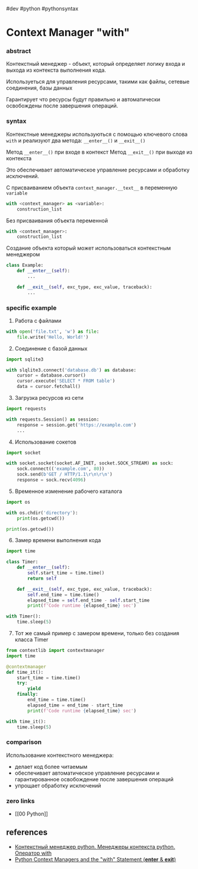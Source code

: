 #dev #python #pythonsyntax 
# Context Manager "with"

### abstract
Контекстный менеджер - объект, который определяет логику входа и выхода из контекста выполнения кода.

Используеться для управления ресурсами, такими как файлы, сетевые соединения, базы данных

Гарантирует что ресурсы будут правильно и автоматически освобождены после завершения операций.

### syntax

Контекстные менеджеры используються с помощью ключевого слова `with` и реализуют два метода: `__enter__()` и `__exit__()`

Метод `__enter__()` при входе в контекст
Метод `__exit__()` при выходе из контекста

Это обеспечивает автоматическое управление ресурсами и обработку исключений.

С присваиванием объекта `context_manager.__text__` 
в переменную <code>variable</code>
```python
with <context_manager> as <variable>:
	construction_list
```

Без присваивания объекта переменной 
```python
with <context_manager>:
	construction_list
```

Создание объекта который может использоваться контекстным менеджером
```python
class Example:
	def __enter__(self):
		...

	def __exit__(self, exc_type, exc_value, traceback):
		...
```

### specific example

1. Работа с файлами
```python
with open('file.txt', 'w') as file:
	file.write('Hello, World!')
```

2. Соединение с базой данных
```python
import sqlite3

with slqlite3.connect('database.db') as database:
	cursor = database.cursor()
	cursor.execute('SELECT * FROM table')
	data = cursor.fetchall()
```

3. Загрузка ресурсов из сети
```python
import requests

with requests.Session() as session:
	response = session.get('https://example.com')
	...
```

4. Использование сокетов
```python
import socket

with socket.socket(socket.AF_INET, socket.SOCK_STREAM) as sock:
	sock.connect(('example.com', 80))
	sock.send(b'GET / HTTP/1.1\r\n\r\n')
	response = sock.recv(4096)
```

5. Временное изменение рабочего каталога
```python
import os

with os.chdir('directory'):
	print(os.getcwd())

print(os.getcwd())
```

6. Замер времени выполнения кода
```python
import time

class Timer:
	def __enter__(self):
		self.start_time = time.time()
		return self

	def __exit__(self, exc_type, exc_value, traceback):
		self.end_time = time.time()
		elapsed_time = self.end_time - self.start_time
		print(f'Code runtime {elapsed_time} sec')

with Timer():
	time.sleep(5)
```

7. Тот же самый пример с замером времени, только без создания класса Timer
```python
from contextlib import contextmanager
import time

@contextmanager
def time_it():
    start_time = time.time()
    try:
        yield
    finally:
        end_time = time.time()
        elapsed_time = end_time - start_time
        print(f'Code runtime {elapsed_time} sec')

with time_it():
	time.sleep(5)
```

### comparison

Использование контекстного менеджера:
- делает код более читаемым
- обеспечивает автоматическое управление ресурсами и гарантированное освобождение после завершения операций
- упрощает обработку исключений

### zero links
- [[00 Python]]

## references
- [Контекстный менеджер python. Менеджеры контекста python. Оператор with](https://www.youtube.com/watch?v=ycVlsU_c4Mg)
- [Python Context Managers and the "with" Statement (__enter__ & __exit__)](https://www.youtube.com/watch?v=iba-I4CrmyA)
